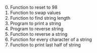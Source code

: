 0. Function to reset to 98
1. Function to swap values
2. Function to find string length
3. Program to print a string
4. Program to reverse string
5. Function to reverse a string
6. Function for every character of a string
7. Function to print last half of string

